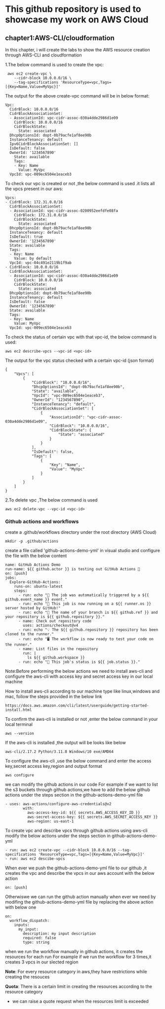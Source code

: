 # This github repository is used to showcase my work on AWS Cloud
## chapter1:AWS-CLI/cloudformation

In this chapter, i will create the labs to show the AWS resource creation through AWS-CLI and cloudformation


1.The below command is used to create the vpc:
```
 aws ec2 create-vpc \
    --cidr-block 10.0.0.0/16 \
    --tag-specifications 'ResourceType=vpc,Tags=[{Key=Name,Value=MyVpc}]'
```

The output for the above create-vpc command will be in below format:
```
Vpc:
  CidrBlock: 10.0.0.0/16
  CidrBlockAssociationSet:
  - AssociationId: vpc-cidr-assoc-030a4dde2986d1e09
    CidrBlock: 10.0.0.0/16
    CidrBlockState:
      State: associated
  DhcpOptionsId: dopt-0b79acfe1af8ee90b
  InstanceTenancy: default
  Ipv6CidrBlockAssociationSet: []
  IsDefault: false
  OwnerId: '1234567890'
    State: available
    Tags:
    - Key: Name
      Value: MyVpc
  VpcId: vpc-009ec6504e1eaceb3
```

To check our vpc is created or not ,the below command is used .it lists all the vpcs present in our aws:
```
Vpcs:
- CidrBlock: 172.31.0.0/16
  CidrBlockAssociationSet:
  - AssociationId: vpc-cidr-assoc-0200952eefdfe08fa
    CidrBlock: 172.31.0.0/16
    CidrBlockState:
      State: associated
  DhcpOptionsId: dopt-0b79acfe1af8ee90b
  InstanceTenancy: default
  IsDefault: true
  OwnerId: '1234567890'
  State: available
  Tags:
  - Key: Name
    Value: by default
  VpcId: vpc-04c491e2119b1f9ab
- CidrBlock: 10.0.0.0/16
  CidrBlockAssociationSet:
  - AssociationId: vpc-cidr-assoc-030a4dde2986d1e09
    CidrBlock: 10.0.0.0/16
    CidrBlockState:
      State: associated
  DhcpOptionsId: dopt-0b79acfe1af8ee90b
  InstanceTenancy: default
  IsDefault: false
  OwnerId: '1234567890'
  State: available
  Tags:
  - Key: Name
    Value: MyVpc
  VpcId: vpc-009ec6504e1eaceb3
```

To check the status of certain vpc with that vpc-id, the below command is used:

```
aws ec2 describe-vpcs --vpc-id <vpc-id>
```

The output for the vpc status checked with a certain vpc-id (json format)

```
{
    "Vpcs": [
        {
            "CidrBlock": "10.0.0.0/16",
            "DhcpOptionsId": "dopt-0b79acfe1af8ee90b",
            "State": "available",
            "VpcId": "vpc-009ec6504e1eaceb3",
            "OwnerId": "1234567890",
            "InstanceTenancy": "default",
            "CidrBlockAssociationSet": [
                {
                    "AssociationId": "vpc-cidr-assoc-030a4dde2986d1e09",
                    "CidrBlock": "10.0.0.0/16",
                    "CidrBlockState": {
                        "State": "associated"
                    }
                }
            ],
            "IsDefault": false,
            "Tags": [
                {
                    "Key": "Name",
                    "Value": "MyVpc"
                }
            ]
        }
    ]
}
```

2.To delete vpc ,The below command is used

```
aws ec2 delete-vpc --vpc-id <vpc-id>
```

### Github actions and workflows

create a .github/workflows directory under the root directory (AWS Cloud)
```
mkdir -p .github/actions
```

create a file called 'github-actions-demo-yml' in visual studio and configure the file with the below content
```
name: GitHub Actions Demo
run-name: ${{ github.actor }} is testing out GitHub Actions 🚀
on: [push]
jobs:
  Explore-GitHub-Actions:
    runs-on: ubuntu-latest
    steps:
      - run: echo "🎉 The job was automatically triggered by a ${{ github.event_name }} event."
      - run: echo "🐧 This job is now running on a ${{ runner.os }} server hosted by GitHub!"
      - run: echo "🔎 The name of your branch is ${{ github.ref }} and your repository is ${{ github.repository }}."
      - name: Check out repository code
        uses: actions/checkout@v4
      - run: echo "💡 The ${{ github.repository }} repository has been cloned to the runner."
      - run: echo "🖥️ The workflow is now ready to test your code on the runner."
      - name: List files in the repository
        run: |
          ls ${{ github.workspace }}
      - run: echo "🍏 This job's status is ${{ job.status }}."
```

Note:Before performing the below actions we need to install aws-cli and configure the aws-cli with access key and secret access key in our local machine

How to install aws-cli according to our machine type like linux,windows and mac, follow the steps provided in the below link
```
https://docs.aws.amazon.com/cli/latest/userguide/getting-started-install.html
```

To confirm the aws-cli is installed or not ,enter the below command in your local terminal
```
aws --version
```

If the aws-cli is installed ,the output will be looks like below

```
aws-cli/2.17.2 Python/3.11.8 Windows/10 exe/AMD64
```

To configure the aws-cli ,use the below command and enter the access key,secret access key,region and output format
```
aws configure
```

we can modify the github actions in our code
For example if we want to list the s3 buckets through github actions,we have to add the below github actions under the steps section in the github-actions-demo-yml file
```
- uses: aws-actions/configure-aws-credentials@v2
        with:
          aws-access-key-id: ${{ secrets.AWS_ACCESS_KEY_ID }}
          aws-secret-access-key: ${{ secrets.AWS_SECRET_ACCESS_KEY }}
          aws-region: us-east-1
```

To create vpc and describe vpcs through github actions using aws-cli
modify the below actions under the steps section in github-actions-demo-yml
```
- run: aws ec2 create-vpc --cidr-block 10.0.0.0/16 --tag-specifications 'ResourceType=vpc,Tags=[{Key=Name,Value=MyVpc}]'
- run: aws ec2 descibe-vpcs
```

When ever we push the github-actions-demo-yml file to our github ,it creates the vpc and describe the vpcs in our aws account with the below action
```
on: [push]
```
Otherwiswe we can run the github action manually when ever we need by modifing the github-actions-demo-yml file by replacing the above action with below one
```
on:
  workflow_dispatch:
    inputs:
      my_input:
        description: my input description
        required: false
        type: string
```
when we run the workflow manually in github actions, it creates the resources for each run 
For example if we run the workflow for 3 times,it creates 3 vpcs in our slected region


**Note**: For every resource category in aws,they have restrictions while creating the resouces

**Quota**: There is a certain limit in creating the resources according to the resource category
* we can raise a quote request when the resources limit is exceeded
